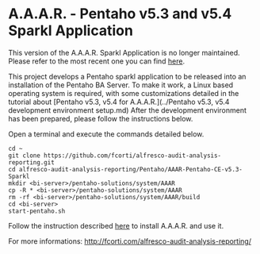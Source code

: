 A.A.A.R. - Pentaho v5.3 and v5.4 Sparkl Application
===

This version of the A.A.A.R. Sparkl Application is no longer maintained.
Please refer to the most recent one you can find [here](..).

This project develops a Pentaho sparkl application to be released into an installation of the Pentaho BA Server.
To make it work, a Linux based operating system is required, with some customizations detailed in the tutorial about [Pentaho v5.3, v5.4 for A.A.A.R.](../Pentaho v5.3, v5.4 development environment setup.md)
After the development environment has been prepared, please follow the instructions below.

Open a terminal and execute the commands detailed below.

    cd ~
    git clone https://github.com/fcorti/alfresco-audit-analysis-reporting.git
    cd alfresco-audit-analysis-reporting/Pentaho/AAAR-Pentaho-CE-v5.3-Sparkl
    mkdir <bi-server>/pentaho-solutions/system/AAAR
    cp -R * <bi-server>/pentaho-solutions/system/AAAR
    rm -rf <bi-server>/pentaho-solutions/system/AAAR/build
    cd <bi-server>
    start-pentaho.sh

Follow the instruction described [here](http://fcorti.com/alfresco-audit-analysis-reporting/aaar-how-to-install/aaar-install/) to install A.A.A.R. and use it.

For more informations:
http://fcorti.com/alfresco-audit-analysis-reporting/
